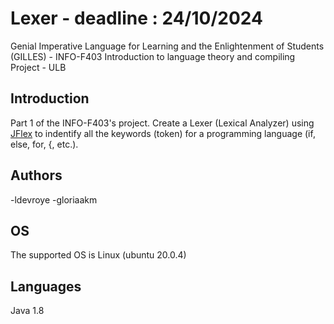 # Lexer - deadline : 24/10/2024
Genial Imperative Language for Learning and the Enlightenment of Students (GILLES) - INFO-F403 Introduction to language theory and compiling Project - ULB

## Introduction
Part 1 of the INFO-F403's project. Create a Lexer (Lexical Analyzer) using [JFlex](https://jflex.de/) to indentify all the keywords (token) for a programming language (if, else, for, {, etc.).

## Authors
-ldevroye
-gloriaakm

## OS
The supported OS is Linux (ubuntu 20.0.4)

## Languages
Java 1.8
